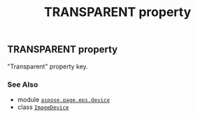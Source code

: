 ﻿---
title: TRANSPARENT property
second_title: Aspose.Page for Python via .NET API References
description: 
type: docs
weight: 170
url: /python-net/aspose.page.eps.device/imagedevice/transparent/
is_root: false
---

## TRANSPARENT property


"Transparent" property key.

### See Also
* module [`aspose.page.eps.device`](../../)
* class [`ImageDevice`](/page/python-net/aspose.page.eps.device/imagedevice)
